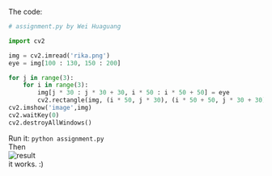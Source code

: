 The code:
```python
# assignment.py by Wei Huaguang

import cv2

img = cv2.imread('rika.png')
eye = img[100 : 130, 150 : 200]

for j in range(3):
    for i in range(3):
        img[j * 30 : j * 30 + 30, i * 50 : i * 50 + 50] = eye
        cv2.rectangle(img, (i * 50, j * 30), (i * 50 + 50, j * 30 + 30), (0, 255, 0), 3)
cv2.imshow('image',img)
cv2.waitKey(0)
cv2.destroyAllWindows()
```
Run it: `python assignment.py`  
Then  
![result](https://files.catbox.moe/4w0woa.png)  
it works. :)